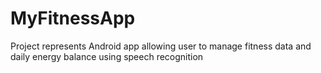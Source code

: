# MyFitnessApp

Project represents Android app allowing user to manage fitness data and daily energy balance using speech recognition 
